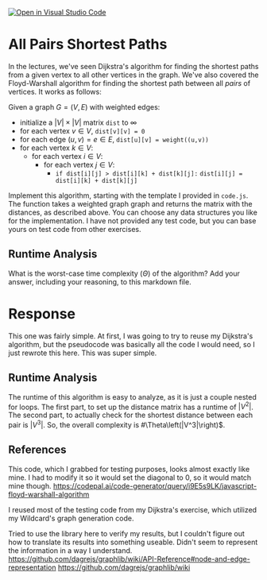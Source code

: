 [![Open in Visual Studio Code](https://classroom.github.com/assets/open-in-vscode-718a45dd9cf7e7f842a935f5ebbe5719a5e09af4491e668f4dbf3b35d5cca122.svg)](https://classroom.github.com/online_ide?assignment_repo_id=13025255&assignment_repo_type=AssignmentRepo)
# All Pairs Shortest Paths

In the lectures, we've seen Dijkstra's algorithm for finding the shortest paths
from a given vertex to all other vertices in the graph. We've also covered the
Floyd-Warshall algorithm for finding the shortest path between all *pairs* of
vertices. It works as follows:

Given a graph $G = (V, E)$ with weighted edges:
- initialize a $|V|\times|V|$ matrix `dist` to $\infty$
- for each vertex $v \in V$, `dist[v][v] = 0`
- for each edge $(u,v) = e \in E$, `dist[u][v] = weight((u,v))`
- for each vertex $k\in V$:
    - for each vertex $i\in V$:
        - for each vertex $j\in V$:
            - `if dist[i][j] > dist[i][k] + dist[k][j]:`
              `dist[i][j] = dist[i][k] + dist[k][j]`

Implement this algorithm, starting with the template I provided in `code.js`.
The function takes a weighted graph graph and returns the matrix with the
distances, as described above. You can choose any data structures you like for
the implementation. I have not provided any test code, but you can base yours on
test code from other exercises.

## Runtime Analysis

What is the worst-case time complexity ($\Theta$) of the algorithm? Add your
answer, including your reasoning, to this markdown file.


# Response
This one was fairly simple. At first, I was going to try to reuse my Dijkstra's algorithm, but the pseudocode was basically all the code I would need, so I just rewrote this here. This was super simple.

## Runtime Analysis

The runtime of this algorithm is easy to analyze, as it is just a couple nested for loops. The first part, to set up the distance matrix has a runtime of $|V^2|$. The second part, to actually check for the shortest distance between each pair is $|V^3|$. So, the overall complexity is #\Theta\left(|V^3|\right)$.

## References
This code, which I grabbed for testing purposes, looks almost exactly like mine. I had to modify it so it would set the diagonal to 0, so it would match mine though.
https://codepal.ai/code-generator/query/i9E5s9LK/javascript-floyd-warshall-algorithm

I reused most of the testing code from my Dijkstra's exercise, which utilized my Wildcard's graph generation code.

Tried to use the library here to verify my results, but I couldn't figure out how to translate its results into something useable. Didn't seem to represent the information in a way I understand.
https://github.com/dagrejs/graphlib/wiki/API-Reference#node-and-edge-representation
https://github.com/dagrejs/graphlib/wiki
